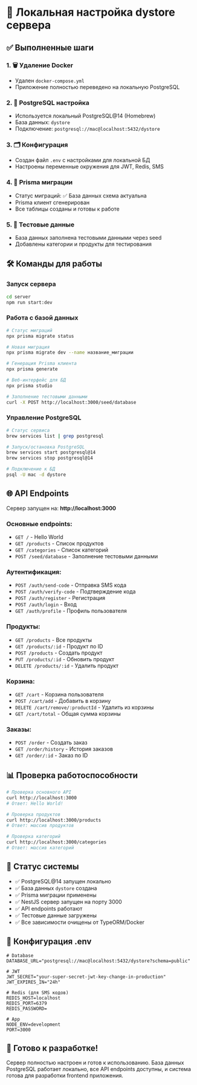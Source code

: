 # 🚀 Локальная настройка dystore сервера

## ✅ Выполненные шаги

### 1. 🗑️ Удаление Docker

- Удален `docker-compose.yml`
- Приложение полностью переведено на локальную PostgreSQL

### 2. 🐘 PostgreSQL настройка

- Используется локальный PostgreSQL@14 (Homebrew)
- База данных: `dystore`
- Подключение: `postgresql://mac@localhost:5432/dystore`

### 3. 🗂️ Конфигурация

- Создан файл `.env` с настройками для локальной БД
- Настроены переменные окружения для JWT, Redis, SMS

### 4. 🔄 Prisma миграции

- Статус миграций: ✅ База данных схема актуальна
- Prisma клиент сгенерирован
- Все таблицы созданы и готовы к работе

### 5. 🌱 Тестовые данные

- База данных заполнена тестовыми данными через seed
- Добавлены категории и продукты для тестирования

## 🛠️ Команды для работы

### Запуск сервера

```bash
cd server
npm run start:dev
```

### Работа с базой данных

```bash
# Статус миграций
npx prisma migrate status

# Новая миграция
npx prisma migrate dev --name название_миграции

# Генерация Prisma клиента
npx prisma generate

# Веб-интерфейс для БД
npx prisma studio

# Заполнение тестовыми данными
curl -X POST http://localhost:3000/seed/database
```

### Управление PostgreSQL

```bash
# Статус сервиса
brew services list | grep postgresql

# Запуск/остановка PostgreSQL
brew services start postgresql@14
brew services stop postgresql@14

# Подключение к БД
psql -U mac -d dystore
```

## 🌐 API Endpoints

Сервер запущен на: **http://localhost:3000**

### Основные endpoints:

- `GET /` - Hello World
- `GET /products` - Список продуктов
- `GET /categories` - Список категорий
- `POST /seed/database` - Заполнение тестовыми данными

### Аутентификация:

- `POST /auth/send-code` - Отправка SMS кода
- `POST /auth/verify-code` - Подтверждение кода
- `POST /auth/register` - Регистрация
- `POST /auth/login` - Вход
- `GET /auth/profile` - Профиль пользователя

### Продукты:

- `GET /products` - Все продукты
- `GET /products/:id` - Продукт по ID
- `POST /products` - Создать продукт
- `PUT /products/:id` - Обновить продукт
- `DELETE /products/:id` - Удалить продукт

### Корзина:

- `GET /cart` - Корзина пользователя
- `POST /cart/add` - Добавить в корзину
- `DELETE /cart/remove/:productId` - Удалить из корзины
- `GET /cart/total` - Общая сумма корзины

### Заказы:

- `POST /order` - Создать заказ
- `GET /order/history` - История заказов
- `GET /order/:id` - Заказ по ID

## 📊 Проверка работоспособности

```bash
# Проверка основного API
curl http://localhost:3000
# Ответ: Hello World!

# Проверка продуктов
curl http://localhost:3000/products
# Ответ: массив продуктов

# Проверка категорий
curl http://localhost:3000/categories
# Ответ: массив категорий
```

## 🎯 Статус системы

- ✅ PostgreSQL@14 запущен локально
- ✅ База данных `dystore` создана
- ✅ Prisma миграции применены
- ✅ NestJS сервер запущен на порту 3000
- ✅ API endpoints работают
- ✅ Тестовые данные загружены
- ✅ Все зависимости очищены от TypeORM/Docker

## 🔧 Конфигурация .env

```env
# Database
DATABASE_URL="postgresql://mac@localhost:5432/dystore?schema=public"

# JWT
JWT_SECRET="your-super-secret-jwt-key-change-in-production"
JWT_EXPIRES_IN="24h"

# Redis (для SMS кодов)
REDIS_HOST=localhost
REDIS_PORT=6379
REDIS_PASSWORD=

# App
NODE_ENV=development
PORT=3000
```

## 🎉 Готово к разработке!

Сервер полностью настроен и готов к использованию. База данных PostgreSQL работает локально, все API endpoints доступны, и система готова для разработки frontend приложения.

